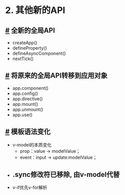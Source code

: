 #  2. 其他新的API

## [#](https://24kcs.github.io/vue3_study/chapter5/02_其他新API.html#全新的全局api) 全新的全局API

- createApp()
- defineProperty()
- defineAsyncComponent()
- nextTick()

## [#](https://24kcs.github.io/vue3_study/chapter5/02_其他新API.html#将原来的全局api转移到应用对象) 将原来的全局API转移到应用对象

- app.component()
- app.config()
- app.directive()
- app.mount()
- app.unmount()
- app.use()

## [#](https://24kcs.github.io/vue3_study/chapter5/02_其他新API.html#模板语法变化) 模板语法变化

- v-model的本质变化
  - prop：value -> modelValue；
  - event：input -> update:modelValue；
- .sync修改符已移除, 由v-model代替
  - 
- v-if优先v-for解析